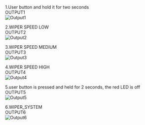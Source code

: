 1.User button and hold it for two seconds<br>
OUTPUT1
  <br>
![Output1](https://user-images.githubusercontent.com/95415292/168796105-90b432c9-8d1b-4e3c-a2a3-7a756ec22e59.PNG)


2.WIPER SPEED LOW<br>
OUTPUT2
  <br>
![Output2](https://user-images.githubusercontent.com/95415292/168796113-8720622b-b12c-4ff5-8010-484b9935670f.PNG)


3.WIPER SPEED MEDIUM<br>
  OUTPUT3
  <br>
![Output3](https://user-images.githubusercontent.com/95415292/168796116-ab415624-9c71-4757-b0d6-af6133e823d2.PNG)


4.WIPER SPEED HIGH<br>
OUTPUT4
  <br>
![Output4](https://user-images.githubusercontent.com/95415292/168796151-be0c9901-7a02-4c56-ad07-527ece6fcf80.PNG)


5.user button is pressed and held for 2 seconds, the red LED is off<br>
OUTPUT5
  <br>
![Output5](https://user-images.githubusercontent.com/95415292/168796168-2f6a63cf-d233-4a0d-a51a-ea27373b78b9.PNG)


6.WIPER_SYSTEM<br>
OUTPUT6
  <br>
![Output6](https://user-images.githubusercontent.com/95415292/168796190-5443fc13-5951-40dc-91cc-a10d00629d57.PNG)
